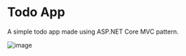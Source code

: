 # Todo App
A simple todo app made using ASP.NET Core MVC pattern.

![image](https://user-images.githubusercontent.com/16312436/126081306-0fa7d1fa-b82c-42f7-9be1-733e10924eea.png)
